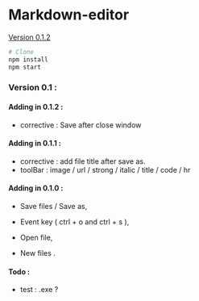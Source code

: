 # Markdown-editor
[Version 0.1.2](https://github.com/jordanlefort/markdown-editor/tree/version-0.1.2)

```sh
# Clone
npm install 
npm start
```


### Version 0.1 :

#### Adding in 0.1.2 :

- corrective : Save after close window

#### Adding in 0.1.1 :

- corrective : add file title after save as.
- toolBar : image / url / strong / italic / title / code / hr

#### Adding in 0.1.0 :
- Save files / Save as,

- Event key  ( ctrl + o and ctrl + s ),
- Open file,
- New files .

#### Todo :

- test : .exe ?







